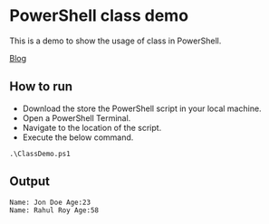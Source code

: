 # PowerShell class demo

This is a demo to show the usage of class in PowerShell.

[Blog](https://arnabroychowdhuryblog.wordpress.com/2021/07/04/powershell-for-net-developer/)

## How to run

- Download the store the PowerShell script in your local machine.
- Open a PowerShell Terminal.
- Navigate to the location of the script.
- Execute the below command.
```
.\ClassDemo.ps1
```

## Output

```
Name: Jon Doe Age:23
Name: Rahul Roy Age:58
```